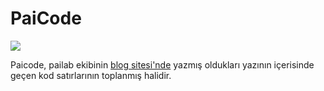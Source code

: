# PaiCode

![](http://pailab.net/assets/images/logo.png)

Paicode, pailab ekibinin [blog sitesi'nde](http://blog.pailab.net) yazmış oldukları yazının içerisinde geçen kod satırlarının toplanmış halidir.
